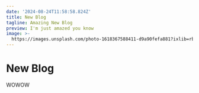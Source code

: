 ```yaml
---
date: '2024-08-24T11:58:58.824Z'
title: New Blog
tagline: Amazing New Blog
preview: I'm just amazed you know
image: >-
  https://images.unsplash.com/photo-1618367588411-d9a90fefa881?ixlib=rb-1.2.1&ixid=MnwxMjA3fDB8MHxwaG90by1wYWdlfHx8fGVufDB8fHx8&auto=format&fit=crop&w=1074&q=80
---
```

# New Blog

WOWOW
